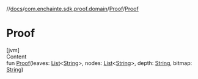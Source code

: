 //[docs](../../index.md)/[com.enchainte.sdk.proof.domain](../index.md)/[Proof](index.md)/[Proof](-proof.md)



# Proof  
[jvm]  
Content  
fun [Proof](-proof.md)(leaves: [List](https://kotlinlang.org/api/latest/jvm/stdlib/kotlin.collections/-list/index.html)<[String](https://kotlinlang.org/api/latest/jvm/stdlib/kotlin/-string/index.html)>, nodes: [List](https://kotlinlang.org/api/latest/jvm/stdlib/kotlin.collections/-list/index.html)<[String](https://kotlinlang.org/api/latest/jvm/stdlib/kotlin/-string/index.html)>, depth: [String](https://kotlinlang.org/api/latest/jvm/stdlib/kotlin/-string/index.html), bitmap: [String](https://kotlinlang.org/api/latest/jvm/stdlib/kotlin/-string/index.html))  



